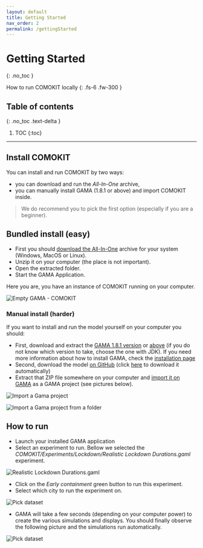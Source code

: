 ```yaml
---
layout: default
title: Getting Started
nav_order: 2
permalink: /gettingStarted
---
```


# Getting Started
{: .no_toc }


How to run COMOKIT locally
{: .fs-6 .fw-300 }

## Table of contents
{: .no_toc .text-delta }

1. TOC
{:toc}

---

## Install COMOKIT

You can install and run COMOKIT by two ways: 
- you can download and run the _All-In-One_ archive, 
- you can manually install GAMA (1.8.1 or above) and import COMOKIT inside. 

> We do recommend you to pick the first option (especially if you are a beginner).

## Bundled install (easy)

- First you should [download the All-In-One](https://github.com/COMOKIT/COMOKIT-Model/releases/tag/v1.0) archive for your system (Windows, MacOS or Linux).
- Unzip it on your computer (the place is not important).
- Open the extracted folder.
- Start the GAMA Application.

Here you are, you have an instance of COMOKIT running on your computer.

![Empty GAMA - COMOKIT](assets/images/GAMAxCOMOKIT-raw.png)

### Manual install (harder)

If you want to install and run the model yourself on your computer you should: 

- First, download and extract the [GAMA 1.8.1 version](https://github.com/gama-platform/gama/releases/tag/1.8.1) or [above](https://github.com/gama-platform/gama/releases) (if you do not know which version to take, choose the one with JDK). If you need more information about how to install GAMA, check the [installation page](https://gama-platform.github.io/wiki/Installation)
- Second, download the model [on GitHub](https://github.com/COMOKIT/COMOKIT-Model) (click [here](https://github.com/COMOKIT/COMOKIT-Model/archive/master.zip) to download it automatically)
- Extract that ZIP file somewhere on your computer and [import it on GAMA](https://gama-platform.github.io/wiki/ImportingModels) as a GAMA project (see pictures below).

![Import a Gama project](https://gama-platform.github.io/resources/images/workspaceProjectsAndModels/import_menu_file_import.png)

![Import a Gama project from a folder](https://gama-platform.github.io/resources/images/workspaceProjectsAndModels/import_dialog_import_projects.png)

## How to run

- Launch your installed GAMA application
- Select an experiment to run. Bellow we selected the *COMOKIT/Experiments/Lockdown/Realistic Lockdown Durations.gaml* experiment.

![Realistic Lockdown Durations.gaml](assets/images/Gama-launching-experiment.png?raw=true)

- Click on the *Early containment* green button to run this experiment.
- Select which city to run the experiment on.

![Pick dataset](assets/images/Gama-launching-experiment-validation.png?raw=true)

- GAMA will take a few seconds (depending on your computer power) to create the various simulations and displays. You should finally observe the following picture and the simulations run automatically.

![Pick dataset](assets/images/Gama-COMOKIT-lockdown-experiment-launched.png?raw=true)
